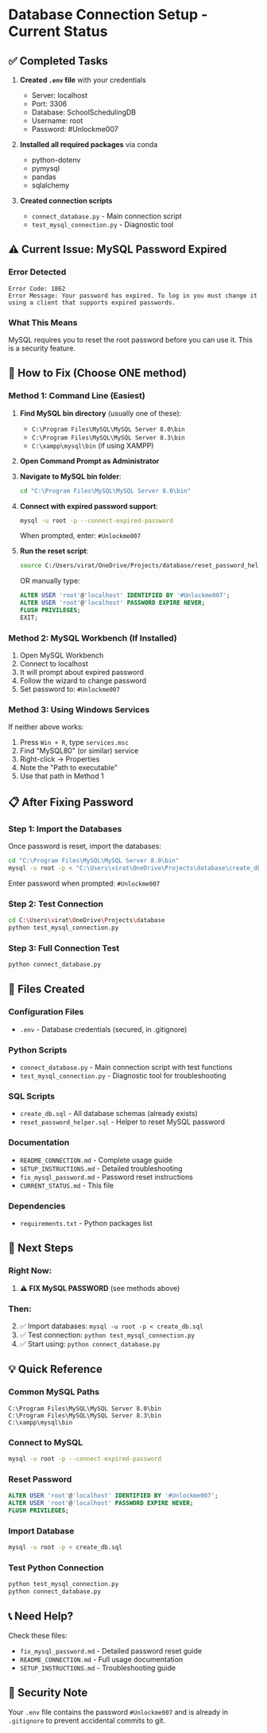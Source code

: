 # Database Connection Setup - Current Status

## ✅ Completed Tasks

1. **Created `.env` file** with your credentials
   - Server: localhost
   - Port: 3306
   - Database: SchoolSchedulingDB
   - Username: root
   - Password: #Unlockme007

2. **Installed all required packages** via conda
   - python-dotenv
   - pymysql
   - pandas
   - sqlalchemy

3. **Created connection scripts**
   - `connect_database.py` - Main connection script
   - `test_mysql_connection.py` - Diagnostic tool

## ⚠️ Current Issue: MySQL Password Expired

### Error Detected
```
Error Code: 1862
Error Message: Your password has expired. To log in you must change it 
using a client that supports expired passwords.
```

### What This Means
MySQL requires you to reset the root password before you can use it. This is a security feature.

## 🔧 How to Fix (Choose ONE method)

### **Method 1: Command Line (Easiest)**

1. **Find MySQL bin directory** (usually one of these):
   - `C:\Program Files\MySQL\MySQL Server 8.0\bin`
   - `C:\Program Files\MySQL\MySQL Server 8.3\bin`
   - `C:\xampp\mysql\bin` (if using XAMPP)

2. **Open Command Prompt as Administrator**

3. **Navigate to MySQL bin folder**:
   ```bash
   cd "C:\Program Files\MySQL\MySQL Server 8.0\bin"
   ```

4. **Connect with expired password support**:
   ```bash
   mysql -u root -p --connect-expired-password
   ```
   When prompted, enter: `#Unlockme007`

5. **Run the reset script**:
   ```bash
   source C:/Users/virat/OneDrive/Projects/database/reset_password_helper.sql
   ```
   
   OR manually type:
   ```sql
   ALTER USER 'root'@'localhost' IDENTIFIED BY '#Unlockme007';
   ALTER USER 'root'@'localhost' PASSWORD EXPIRE NEVER;
   FLUSH PRIVILEGES;
   EXIT;
   ```

### **Method 2: MySQL Workbench (If Installed)**

1. Open MySQL Workbench
2. Connect to localhost
3. It will prompt about expired password
4. Follow the wizard to change password
5. Set password to: `#Unlockme007`

### **Method 3: Using Windows Services**

If neither above works:

1. Press `Win + R`, type `services.msc`
2. Find "MySQL80" (or similar) service
3. Right-click → Properties
4. Note the "Path to executable"
5. Use that path in Method 1

## 📋 After Fixing Password

### Step 1: Import the Databases
Once password is reset, import the databases:

```bash
cd "C:\Program Files\MySQL\MySQL Server 8.0\bin"
mysql -u root -p < "C:\Users\virat\OneDrive\Projects\database\create_db.sql"
```

Enter password when prompted: `#Unlockme007`

### Step 2: Test Connection
```bash
cd C:\Users\virat\OneDrive\Projects\database
python test_mysql_connection.py
```

### Step 3: Full Connection Test
```bash
python connect_database.py
```

## 📁 Files Created

### Configuration Files
- `.env` - Database credentials (secured, in .gitignore)

### Python Scripts
- `connect_database.py` - Main connection script with test functions
- `test_mysql_connection.py` - Diagnostic tool for troubleshooting

### SQL Scripts
- `create_db.sql` - All database schemas (already exists)
- `reset_password_helper.sql` - Helper to reset MySQL password

### Documentation
- `README_CONNECTION.md` - Complete usage guide
- `SETUP_INSTRUCTIONS.md` - Detailed troubleshooting
- `fix_mysql_password.md` - Password reset instructions
- `CURRENT_STATUS.md` - This file

### Dependencies
- `requirements.txt` - Python packages list

## 🎯 Next Steps

### Right Now:
1. ⚠️ **FIX MySQL PASSWORD** (see methods above)

### Then:
2. ✅ Import databases: `mysql -u root -p < create_db.sql`
3. ✅ Test connection: `python test_mysql_connection.py`
4. ✅ Start using: `python connect_database.py`

## 💡 Quick Reference

### Common MySQL Paths
```
C:\Program Files\MySQL\MySQL Server 8.0\bin
C:\Program Files\MySQL\MySQL Server 8.3\bin
C:\xampp\mysql\bin
```

### Connect to MySQL
```bash
mysql -u root -p --connect-expired-password
```

### Reset Password
```sql
ALTER USER 'root'@'localhost' IDENTIFIED BY '#Unlockme007';
ALTER USER 'root'@'localhost' PASSWORD EXPIRE NEVER;
FLUSH PRIVILEGES;
```

### Import Database
```bash
mysql -u root -p < create_db.sql
```

### Test Python Connection
```bash
python test_mysql_connection.py
python connect_database.py
```

## 📞 Need Help?

Check these files:
- `fix_mysql_password.md` - Detailed password reset guide
- `README_CONNECTION.md` - Full usage documentation
- `SETUP_INSTRUCTIONS.md` - Troubleshooting guide

## 🔐 Security Note

Your `.env` file contains the password `#Unlockme007` and is already in `.gitignore` to prevent accidental commits to git.

